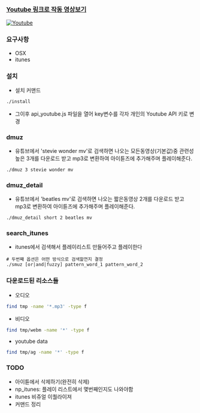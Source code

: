 ### [Youtube 링크로 작동 영상보기](https://www.youtube.com/watch?v=I5kK-EbbMz)
[![Youtube](https://i.ytimg.com/vi/I5kK-EbbMzk/hqdefault.jpg)](https://www.youtube.com/watch?v=I5kK-EbbMzk)

### 요구사항

* OSX
* itunes

### 설치

* 설치 커맨드

```bash
./install
```

* 그이후 api_youtube.js 파일을 열어 key변수를 각자 개인의 Youtube API 키로 변경

### dmuz

* 유튜브에서 'stevie wonder mv'로 검색하면 나오는 모든동영상(기본값)중 관련성 높은  3개를 다운로드 받고 mp3로 변환하여 아이튠즈에 추가해주며 플레이해준다.

```bash
./dmuz 3 stevie wonder mv
```

### dmuz_detail

* 유튜브에서 'beatles mv'로 검색하면 나오는 짧은동영상 2개를 다운로드 받고 mp3로 변환하여 아이튠즈에 추가해주며 플레이해준다.

```bash 
./dmuz_detail short 2 beatles mv
```

### search_itunes

* itunes에서 검색해서 플레이리스트 만들어주고 플레이한다

```
# 두번째 옵션은 어떤 방식으로 검색할껀지 결정
./smuz [or|and|fuzzy] pattern_word_1 pattern_word_2
```

### 다운로드된 리소스들

* 오디오

```bash
find tmp -name '*.mp3' -type f
```

* 비디오

```bash
find tmp/webm -name '*' -type f
```

* youtube data
```bash
find tmp/ag -name '*' -type f
```

### TODO
* 아이튠에서 삭제하기(완전히 삭제)
* np_itunes: 플레이 리스트에서 몇번째인지도 나와야함
* itunes 비쥬얼 이퀄라이져
* 커맨드 정리
